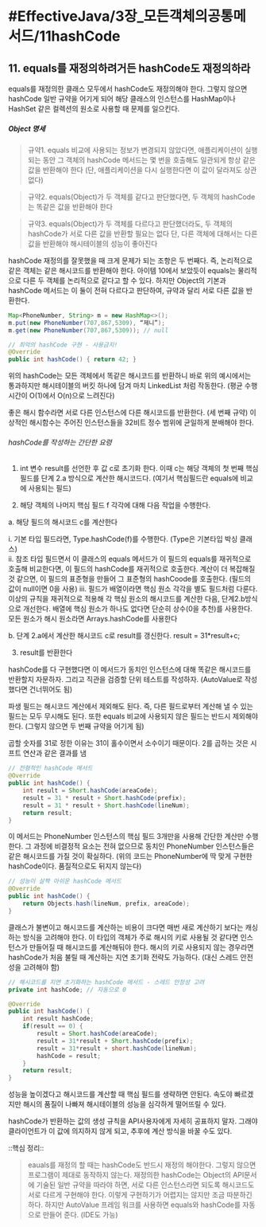 # #EffectiveJava/3장_모든객체의공통메서드/11hashCode

## 11. equals를 재정의하려거든 hashCode도 재정의하라

equals를 재정의한 클래스 모두에서 hashCode도 재정의해야 한다. 그렇지 않으면 hashCode 일반 규약을 어기게 되어 해당 클래스의 인스턴스를 HashMap이나 HashSet 같은 컬렉션의 원소로 사용할 때 문제를 일으킨다.

##### Object 명세
> 규약1. equals 비교에 사용되는 정보가 변경되지 않았다면, 애플리케이션이 실행되는 동안 그 객체의 hashCode 메서드는 몇 번을 호출해도 일관되게 항상 같은 값을 반환해야 한다
> (단, 애플리케이션을 다시 실행한다면 이 값이 달라져도 상관없다)

> 규약2. equals(Object)가 두 객체를 같다고 판단했다면, 두 객체의 hashCode는 똑같은 값을 반환해야 한다

> 규약3. equals(Object)가 두 객체를 다르다고 판단했더라도, 두 객체의 hashCode가 서로 다른 값을 반환할 필요는 없다 단, 다른 객체에 대해서는 다른 값을 반환해야 해시테이블의 성능이 좋아진다

hashCode 재정의를 잘못했을 때 크게 문제가 되는 조항은 두 번째다. 즉, 논리적으로 같은 객체는 같은 해시코드를 반환해야 한다. 아이템 10에서 보았듯이 equals는 물리적으로 다른 두 객체를 논리적으로 같다고 할 수 있다. 하지만 Object의 기본과 hashCode 메서드는 이 둘이 전혀 다르다고 판단하여, 규약과 달리 서로 다른 값을 반환한다.

```java
Map<PhoneNumber, String> m = new HashMap<>();
m.put(new PhoneNumber(707,867,5309), “제니”);
m.get(new PhoneNumber(707,867,5309)); // null

// 최악의 hashCode 구현 - 사용금지!
@Override
public int hashCode() { return 42; }
```

위의 hashCode는 모든 객체에서 똑같은 해시코드를 반환하니 바로 위의 예시에서는 통과하지만 해시테이블의 버킷 하나에 담겨 마치 LinkedList 처럼 작동한다. (평균 수행 시간이 O(1)에서 O(n)으로 느려진다)

좋은 해시 함수라면 서로 다른 인스턴스에 다른 해시코드를 반환한다. (세 번째 규약)
이상적인 해시함수는 주어진 인스턴스들을 32비트 정수 범위에 균일하게 분배해야 한다. 

###### hashCode를 작성하는 간단한 요령
1. int 변수 result를 선언한 후 값 c로 초기화 한다. 이때 c는 해당 객체의 첫 번째 핵심 필드를 단계 2.a 방식으로 계산한 해시코드다. (여기서 핵심필드란 equals에 비교에 사용되는 필드)

2. 해당 객체의 나머지 핵심 필드 f 각각에 대해 다음 작업을 수행한다.
	
a. 해당 필드의 해시코드 c를 계산한다
		
i. 기본 타입 필드라면, Type.hashCode(f)를 수행한다. (Type은 기본타입 박싱 클래스)	
ii. 참조 타입 필드면서 이 클래스의 equals 메서드가 이 필드의 equals를 재귀적으로 호출해 비교한다면, 이 필드의 hashCode를 재귀적으로 호출한다. 계산이 더 복잡해질 것 같으면, 이 필드의 표준형을 만들어 그 표준형의 hashCoode를 호출한다. (필드의 값이 null이면 0을 사용)
iii. 필드가 배열이라면 핵심 원소 각각을 별도 필드처럼 다룬다. 이상의 규칙을 재귀적으로 적용해 각 핵심 원소의 해시코드를 계산한 다음, 단계2.b방식으로 개선한다. 배열에 핵심 원소가 하나도 없다면 단순히 상수(0을 추천)를 사용한다. 모든 원소가 해시 원소라면 Arrays.hashCode를 사용한다

b. 단계 2.a에서 계산한 해시코드 c로 result를 갱신한다. result = 31*result+c;

3. result를 반환한다


hashCode를 다 구현했다면 이 메서드가 동치인 인스턴스에 대해 똑같은 해시코드를 반환할지 자문하자. 그리고 직관을 검증할 단위 테스트를 작성하자. (AutoValue로 작성했다면 건너뛰어도 됨)

파생 필드는 해시코드 계산에서 제외해도 된다. 즉, 다른 필드로부터 계산해 낼 수 있는 필드는 모두 무시해도 된다. 또한 equals 비교에 사용되지 않은 필드는 반드시 제외해야 한다. (그렇지 않으면 두 번째 규약을 어기게 됨)

곱할 숫자를 31로 정한 이유는 31이 홀수이면서 소수이기 때문이다. 2를 곱하는 것은 시프트 연산과 같은 결과를 냄


```java
// 전형적인 hashCode 메서드
@Override
public int hashCode() {
	int result = Short.hashCode(areaCode);
	result = 31 * result + Short.hashCode(prefix);
	result = 31 * result + Short.hashCode(lineNum);
	return result;
}
```

이 메서드는 PhoneNumber 인스턴스의 핵심 필드 3개만을 사용해 간단한 계산만 수행한다. 그 과정에 비결정적 요소는 전혀 없으므로 동치인 PhoneNumber 인스턴스들은 같은 해시코드를 가질 것이 확실하다. (위의 코드는 PhoneNumber에 딱 맞게 구현한 hashCode이다. 품질적으로도 뒤지지 않는다)

```java
// 성능이 살짝 아쉬운 hashCode 메서드
@Override
public int hashCode() {
	return Objects.hash(lineNum, prefix, areaCode);
}
```


클래스가 불변이고 해시코드를 계산하는 비용이 크다면 매번 새로 계산하기 보다는 캐싱하는 방식을 고려해야 한다. 이 타입의 객체가 주로 해시의 키로 사용될 것 같다면 인스턴스가 만들어질 때 해시코드를 계산해둬야 한다. 해시의 키로 사용되지 않는 경우라면 hashCode가 처음 불릴 때 계산하는 지연 초기화 전략도 가능하다. (대신 스레드 안전성을 고려해야 함)

```java
// 해시코드를 지연 초기화하는 hashCode 메서드 - 스레드 안정성 고려
private int hashCode; // 자동으로 0

@Override
public int hashCode() {
	int result hashCode;
	if(result == 0) {
		result = Short.hashCode(areaCode);
		result = 31*result + Short.hashCode(prefix);
		result = 31*result + short.hashCode(lineNum);
		hashCode = result;
	}
	return result;
}
```


성능을 높이겠다고 해시코드를 계산할 때 핵심 필드를 생략하면 안된다. 속도야 빠르겠지만 해시의 품질이 나빠져 해시테이블의 성능을 심각하게 떨어뜨릴 수 있다.

hashCode가 반환하는 값의 생성 규칙을 API사용자에게 자세히 공표하지 말자. 그래야 클라이언트가 이 값에 의지하지 않게 되고, 추후에 계산 방식을 바꿀 수도 있다.


::핵심 정리:: 

> eauals를 재정의 할 때는 hashCode도 반드시 재정의 해야한다. 그렇지 않으면 프로그램이 제대로 동작하지 않는다. 재정의한 hashCode는 Object의 API문서에 기술된 일반 규약을 따라야 하면, 서로 다른 인스턴스라면 되도록 해시코드도 서로 다르게 구현해야 한다. 이렇게 구현하기가 어렵지는 않지만 조금 따분하긴 하다. 하지만 AutoValue 프레임 워크를 사용하면 equals와 hashCode를 자동으로 만들어 준다. (IDE도 가능)



